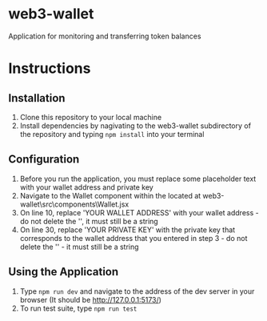 # web3-wallet

Application for monitoring and transferring token balances

# Instructions

## Installation

1. Clone this repository to your local machine
2. Install dependencies by nagivating to the web3-wallet subdirectory of the repository and typing `npm install` into your terminal

## Configuration

1. Before you run the application, you must replace some placeholder text with your wallet address and private key
2. Navigate to the Wallet component within the located at web3-wallet\src\components\Wallet.jsx
3. On line 10, replace 'YOUR WALLET ADDRESS' with your wallet address - do not delete the '', it must still be a string
4. On line 30, replace 'YOUR PRIVATE KEY' with the private key that corresponds to the wallet address that you entered in step 3 - do not delete the '' - it must still be a string

## Using the Application

1. Type `npm run dev` and navigate to the address of the dev server in your browser (It should be http://127.0.0.1:5173/)
2. To run test suite, type `npm run test`
